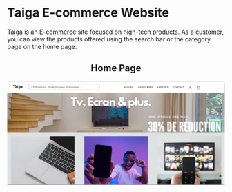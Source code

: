 <h1>Taiga E-commerce Website</h1>
<p>Taiga is an E-commerce site focused on high-tech products. As a customer, you can view the products offered using the search bar or the category page on the home page.</p>
<h2 align="center">Home Page</h2>
<img src="images/articles/main-taiga.png">

